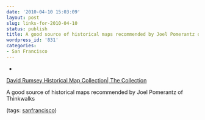 ```yaml
---
date: '2010-04-10 15:03:09'
layout: post
slug: links-for-2010-04-10
status: publish
title: A good source of historical maps recommended by Joel Pomerantz of Thinkwalks
wordpress_id: '831'
categories:
- San Francisco
---
```


  * 
                

[David Rumsey Historical Map Collection| The Collection](http://www.davidrumsey.com/)


                

A good source of historical maps recommended by Joel Pomerantz of Thinkwalks


                

(tags: [sanfrancisco](http://delicious.com/eob/sanfrancisco))


            
